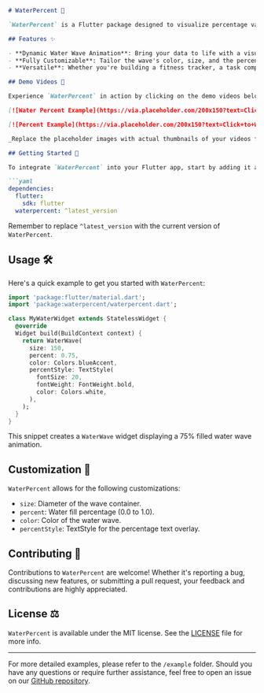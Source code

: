
```markdown
# WaterPercent 🌊

`WaterPercent` is a Flutter package designed to visualize percentage values in a captivating and intuitive manner using water wave animations within a circular container. It's an excellent choice for apps that need to display data such as hydration levels, loading progress, or any percentage-based metrics in an engaging way.

## Features ✨

- **Dynamic Water Wave Animation**: Bring your data to life with a visually appealing water wave effect.
- **Fully Customizable**: Tailor the wave's color, size, and the percentage text style to seamlessly integrate with your app's design.
- **Versatile**: Whether you're building a fitness tracker, a task completion indicator, or a custom gauge, `WaterPercent` is designed to fit a wide range of use cases.

## Demo Videos 🎥

Experience `WaterPercent` in action by clicking on the demo videos below:

[![Water Percent Example](https://via.placeholder.com/200x150?text=Click+to+Watch+Water+Percent+Example)](https://github.com/setayeshce/water-percent-vid/raw/main/water%20percent%20example.mp4)

[![Percent Example](https://via.placeholder.com/200x150?text=Click+to+Watch+Percent+Example)](https://github.com/setayeshce/water-percent-vid/raw/main/percent.mp4)

_Replace the placeholder images with actual thumbnails of your videos for a better visual representation._

## Getting Started 🚀

To integrate `WaterPercent` into your Flutter app, start by adding it as a dependency in your `pubspec.yaml` file:

```yaml
dependencies:
  flutter:
    sdk: flutter
  waterpercent: ^latest_version
```

Remember to replace `^latest_version` with the current version of `WaterPercent`.

## Usage 🛠

Here's a quick example to get you started with `WaterPercent`:

```dart
import 'package:flutter/material.dart';
import 'package:waterpercent/waterpercent.dart';

class MyWaterWidget extends StatelessWidget {
  @override
  Widget build(BuildContext context) {
    return WaterWave(
      size: 150,
      percent: 0.75,
      color: Colors.blueAccent,
      percentStyle: TextStyle(
        fontSize: 20,
        fontWeight: FontWeight.bold,
        color: Colors.white,
      ),
    );
  }
}
```

This snippet creates a `WaterWave` widget displaying a 75% filled water wave animation.

## Customization 🎨

`WaterPercent` allows for the following customizations:

- `size`: Diameter of the wave container.
- `percent`: Water fill percentage (0.0 to 1.0).
- `color`: Color of the water wave.
- `percentStyle`: TextStyle for the percentage text overlay.

## Contributing 🤝

Contributions to `WaterPercent` are welcome! Whether it's reporting a bug, discussing new features, or submitting a pull request, your feedback and contributions are highly appreciated.

## License ⚖️

`WaterPercent` is available under the MIT license. See the [LICENSE](LICENSE) file for more info.

---

For more detailed examples, please refer to the `/example` folder. Should you have any questions or require further assistance, feel free to open an issue on our [GitHub repository](https://github.com/setayeshce/water-percent/issues).
```
